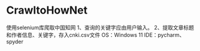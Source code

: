 # CrawltoHowNet
使用selenium库爬取中国知网
1、查询的关键字应由用户输入。
2、提取文章标题和作者信息、关键字，存入cnki.csv文件
OS：Windows 11
IDE：pycharm、spyder
